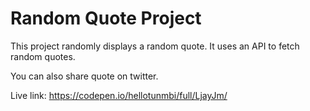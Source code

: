 # Random Quote Project

This project randomly displays a random quote. 
It uses an API to fetch random quotes.

You can also share quote on twitter.

Live link: https://codepen.io/hellotunmbi/full/LjayJm/
